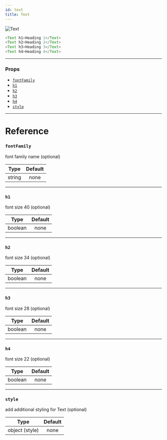 ```yaml
---
id: text
title: Text
---
```


![Text](/react-native-elements-kpay/img/text.png)

```js
<Text h1>Heading 1</Text>
<Text h2>Heading 2</Text>
<Text h3>Heading 3</Text>
<Text h4>Heading 4</Text>
```

---

### Props

* [`fontFamily`](#fontfamily)
* [`h1`](#h1)
* [`h2`](#h2)
* [`h3`](#h3)
* [`h4`](#h4)
* [`style`](#style)

---

# Reference

### `fontFamily`

font family name (optional)

|  Type  | Default |
| :----: | :-----: |
| string |  none   |

---

### `h1`

font size 40 (optional)

|  Type   | Default |
| :-----: | :-----: |
| boolean |  none   |

---

### `h2`

font size 34 (optional)

|  Type   | Default |
| :-----: | :-----: |
| boolean |  none   |

---

### `h3`

font size 28 (optional)

|  Type   | Default |
| :-----: | :-----: |
| boolean |  none   |

---

### `h4`

font size 22 (optional)

|  Type   | Default |
| :-----: | :-----: |
| boolean |  none   |

---

### `style`

add additional styling for Text (optional)

|      Type      | Default |
| :------------: | :-----: |
| object (style) |  none   |
